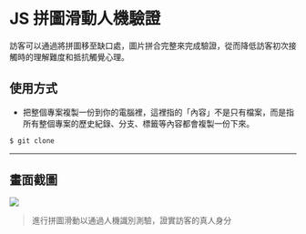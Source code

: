 # JS 拼圖滑動人機驗證

訪客可以通過將拼圖移至缺口處，圖片拼合完整來完成驗證，從而降低訪客初次接觸時的理解難度和抵抗觸覺心理。

## 使用方式
- 把整個專案複製一份到你的電腦裡，這裡指的「內容」不是只有檔案，而是指所有整個專案的歷史紀錄、分支、標籤等內容都會複製一份下來。
```sh
$ git clone
```

----

## 畫面截圖
![](https://i.imgur.com/ZyilSKB.gif)
> 進行拼圖滑動以通過人機識別測驗，證實訪客的真人身分
